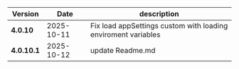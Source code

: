 | Version | Date | description |
|---|---|---|
| **4.0.10** | 2025-10-11 | Fix load appSettings custom with loading enviroment variables |
| **4.0.10.1** | 2025-10-12 | update Readme.md |
